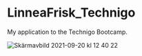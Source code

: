 # LinneaFrisk_Technigo
My application to the Technigo Bootcamp.

![Skärmavbild 2021-09-20 kl  12 40 22](https://user-images.githubusercontent.com/86744042/133991347-78955da2-e611-4da9-9865-14ce996776fd.png)
